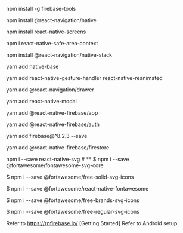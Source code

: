 

npm install -g firebase-tools

npm install @react-navigation/native

npm install react-native-screens

npm i react-native-safe-area-context

npm install @react-navigation/native-stack

yarn add native-base

yarn add react-native-gesture-handler react-native-reanimated

yarn add @react-navigation/drawer

yarn add react-native-modal

yarn add @react-native-firebase/app

yarn add @react-native-firebase/auth

yarn add firebase@^8.2.3 --save

yarn add @react-native-firebase/firestore

npm i --save react-native-svg # **
$ npm i --save @fortawesome/fontawesome-svg-core

$ npm i --save @fortawesome/free-solid-svg-icons

$ npm i --save @fortawesome/react-native-fontawesome

$ npm i --save @fortawesome/free-brands-svg-icons

$ npm i --save @fortawesome/free-regular-svg-icons


Refer to https://rnfirebase.io/ [Getting Started] 
Refer to Android setup
